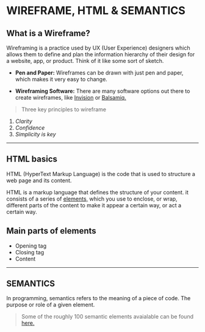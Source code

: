 # WIREFRAME, HTML & SEMANTICS

## What is a Wireframe?

Wireframing is a practice used by UX (User Experience) designers which allows them to define and plan the information hierarchy of their design for a website, app, or product. Think of it like some sort of sketch.

* **Pen and Paper:** Wireframes can be drawn with just pen and paper, which makes it very easy to change.

* **Wireframing Software:** There are many software options out there to create wireframes, like [Invision](https://www.invisionapp.com/home) or [Balsamiq.](https://balsamiq.com/)

> Three key principles to wireframe

1. _Clarity_
2. _Confidence_
3. _Simplicity is key_

---

## HTML basics

HTML (HyperText Markup Language) is the code that is used to structure a web page and its content.

HTML is a markup language that defines the structure of your content. it consists of a series of [elements,](https://developer.mozilla.org/en-US/docs/Web/HTML/Element) which you use to enclose, or wrap, different parts of the content to make it appear a certain way, or act a certain way.

## Main parts of elements

* Opening tag
* Closing tag
* Content

---

## SEMANTICS

In programming, semantics refers to the meaning of a piece of code. The purpose or role of a given element.

> Some of the roughly 100 semantic elements avaialable can be found [here.](https://developer.mozilla.org/en-US/docs/Web/HTML/Element)
